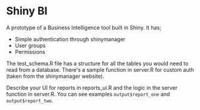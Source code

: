# Shiny BI

A prototype of a Business Intelligence tool built in Shiny. It has;

* Simple authentication through shinymanager
* User groups
* Permissions

The test_schema.R file has a structure for all the tables you would need to read from a database. There's a sample function in server.R for custom auth (taken from the shinymanager website).

Describe your UI for reports in reports_ui.R and the logic in the server function in server.R. You can see examples `output$report_one` and `output$report_two`.
